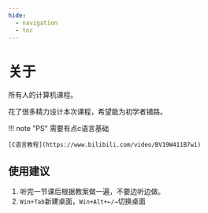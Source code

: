 ```yaml
---
hide:
  - navigation
  - toc
---
```


# 关于

所有人的计算机课程。

花了很多精力设计本次课程，希望能为初学者铺路。

!!! note "PS"
    需要有点c语言基础

    [C语言教程](https://www.bilibili.com/video/BV19W411B7w1)

## 使用建议

1. 听完一节课后根据教案做一遍，不要边听边做。
2. `Win+Tab`新建桌面，`Win+Alt+←/→`切换桌面

